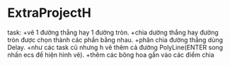 # ExtraProjectH
task:
+vẽ 1 đường thẳng hay 1 đường tròn.
+chia dường thẳng hay đường tròn được chọn thành các phần bằng nhau.
+phân chia đường thẳng dùng Delay.
+như các task cũ nhưng h vẽ thêm cả đường PolyLine(ENTER song nhấn ecs để hiện hình vẽ).
+thêm các bông hoa gắn vào các điểm chia 

